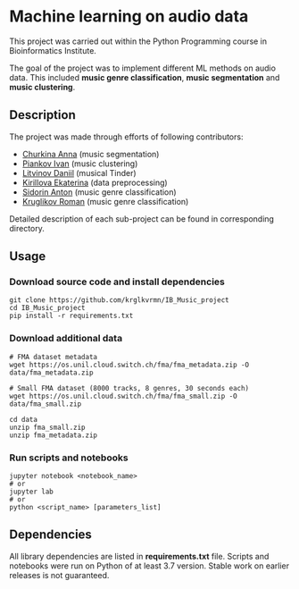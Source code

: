 # Machine learning on audio data

This project was carried out within the Python Programming course in Bioinformatics Institute.

The goal of the project was to implement different ML methods on audio data. This included **music genre classification**, **music segmentation** and **music clustering**.

## Description

The project was made through efforts of following contributors:

+ [Churkina Anna](https://github.com/AnyaChurkina) (music segmentation)
+ [Piankov Ivan](https://github.com/IvanPiankov) (music clustering)
+ [Litvinov Daniil](https://github.com/danon6868) (musical Tinder)
+ [Kirillova Ekaterina](https://github.com/MsKittin) (data preprocessing)
+ [Sidorin Anton](https://github.com/SidorinAnton) (music genre classification)
+ [Kruglikov Roman](https://github.com/krglkvrmn) (music genre classification)

Detailed description of each sub-project can be found in corresponding directory.

## Usage

### Download source code and install dependencies

```
git clone https://github.com/krglkvrmn/IB_Music_project
cd IB_Music_project
pip install -r requirements.txt
```

### Download additional data

```
# FMA dataset metadata
wget https://os.unil.cloud.switch.ch/fma/fma_metadata.zip -O data/fma_metadata.zip

# Small FMA dataset (8000 tracks, 8 genres, 30 seconds each)
wget https://os.unil.cloud.switch.ch/fma/fma_small.zip -O data/fma_small.zip

cd data
unzip fma_small.zip
unzip fma_metadata.zip
```

### Run scripts and notebooks

```
jupyter notebook <notebook_name>
# or
jupyter lab
# or
python <script_name> [parameters_list]
```

## Dependencies

All library dependencies are listed in **requirements.txt** file. Scripts and notebooks were run on Python of at least 3.7 version. Stable work on earlier releases is not guaranteed. 
